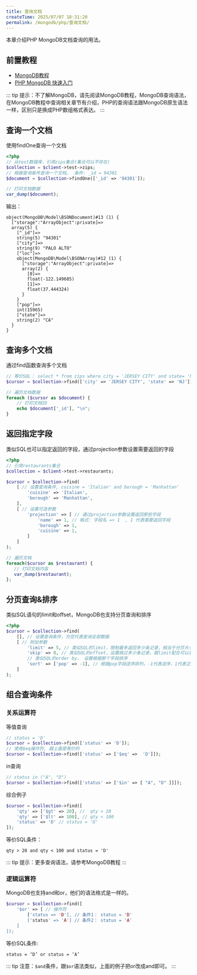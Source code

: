 ```yaml
---
title: 查询文档
createTime: 2025/07/07 18:31:20
permalink: /mongodb/php/查询文档/
---
```

本章介绍PHP MongoDB文档查询的用法。

## 前置教程
- <a href='/#/数据库/mongodb/README'>MongoDB教程</a>
- <a href='/#/编程语言/php/mongdb/fast_induction'>PHP MongoDB 快速入门</a>

::: tip 提示：不了解MongoDB，请先阅读MongoDB教程，MongoDB查询语法，在MongoDB教程中查询相关章节有介绍，PHP的查询语法跟MongoDB原生语法一样，区别只是换成PHP数组格式表达。
::: 

## 查询一个文档
使用findOne查询一个文档
```php
<?php
// 从test数据库，引用zips集合(集合可以不存在)
$collection = $client->test->zips;
// 根据查询条件查询一个文档,  条件: _id = 94301
$document = $collection->findOne(['_id' => '94301']);

// 打印文档数据
var_dump($document);
```

输出：
```shell
object(MongoDB\Model\BSONDocument)#13 (1) {
  ["storage":"ArrayObject":private]=>
  array(5) {
    ["_id"]=>
    string(5) "94301"
    ["city"]=>
    string(9) "PALO ALTO"
    ["loc"]=>
    object(MongoDB\Model\BSONArray)#12 (1) {
      ["storage":"ArrayObject":private]=>
      array(2) {
        [0]=>
        float(-122.149685)
        [1]=>
        float(37.444324)
      }
    }
    ["pop"]=>
    int(15965)
    ["state"]=>
    string(2) "CA"
  }
}
```

## 查询多个文档

通过find函数查询多个文档
```php
// 等价SQL： select * from zips where city = 'JERSEY CITY' and state= 'NJ'
$cursor = $collection->find(['city' => 'JERSEY CITY', 'state' => 'NJ']);

// 遍历文档数据
foreach ($cursor as $document) {
    // 打印文档ID
    echo $document['_id'], "\n";
}
```

## 返回指定字段

类似SQL也可以指定返回的字段，通过projection参数设置需要返回的字段
```php
<?php
// 引用restaurants集合
$collection = $client->test->restaurants;

$cursor = $collection->find(
    [ // 设置查询条件, cuisine = 'Italian' and borough = 'Manhattan'
        'cuisine' => 'Italian',
        'borough' => 'Manhattan',
    ],
    [ // 设置可选参数
        'projection' => [ // 通过projection参数设置返回那些字段
            'name' => 1, // 格式: 字段名 => 1  , 1 代表需要返回字段
            'borough' => 1,
            'cuisine' => 1,
        ]
    ]
);

// 遍历文档
foreach($cursor as $restaurant) {
   // 打印文档内容
   var_dump($restaurant);
};
```

## 分页查询&排序

类似SQL语句的limit和offset，MongoDB也支持分页查询和排序
```php
<?php
$cursor = $collection->find(
    [], // 设置查询条件，为空代表查询全部数据
    [ // 附加参数
        'limit' => 5, // 类似SQL的limit，限制最多返回多少条记录，相当于分页大小
        'skip' => 0, // 类似SQL的offset，设置跳过多少条记录，跟limit配合可以实现分页效果
        // 类似SQL的order by， 设置根据那个字段排序
        'sort' => ['pop' => -1], // 根据pop字段逆序排列，-1代表逆序，1代表正序
    ]
);
```

## 组合查询条件
### 关系运算符
等值查询
```php
// status = 'D'
$cursor = $collection->find(['status' => 'D']);
// 使用$eq操作符, 跟上面是等价的
$cursor = $collection->find(['status' => ['$eq' =>  'D']]);
```

in查询
```php
// status in ("A", "D")
$cursor = $collection->find(['status' => ['$in' => [ "A", "D" ]]]);
```

综合例子
```php
$cursor = $collection->find([
    'qty' => ['$gt' => 20], //  qty > 20
    'qty' => ['$lt' => 100], // qty < 100
    'status' => 'D' // status = 'D'
]);
```

等价SQL条件：
```shell
qty > 20 and qty < 100 and status = 'D'
```

::: tip 提示：更多查询语法，请参考MongoDB教程
:::

### 逻辑运算符

MongoDB也支持and和or，他们的语法格式是一样的。
```php
$cursor = $collection->find([
    '$or' => [ // 操作符
        ['status => 'D'], // 条件1： status = 'D'
        ['status' => 'A'] // 条件2： status = 'A'
    ]
]);
```
等价SQL条件:
```shell
status = ‘D’ or status = ‘A’
```
::: tip 注意：`$and`条件，跟`$or`语法类似，上面的例子把or改成and即可。
:::